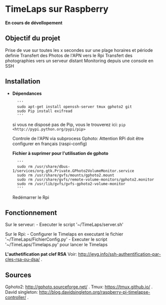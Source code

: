 TimeLaps sur Raspberry
======================

**En cours de dévellopement**

Objectif du projet
------------------

Prise de vue sur toutes les x secondes sur une plage horaires et période definie
Transfert des Photos de l'APN vers le Rpi
Transfert des photographies vers un serveur distant
Monitoring depuis une console en SSH

Installation
------------
* **Dépendances**
		
		'''
		sudo apt-get install openssh-server tmux gphoto2 git
		sudo Pip install exifread
		'''
		
	si vous ne disposé pas de Pip, vous le trouverez ici: `pip <http://pypi.python.org/pypi/pip>`
	
	Controle de l'APN via subprocess Gphoto: Attention RPi doit être configurer en français (raspi-config)
	
	**Fichier à suprimer pour l'utilisation de gphoto**
		
		'''
		sudo rm /usr/share/dbus-1/services/org.gtk.Private.GPhoto2VolumeMonitor.service
		sudo rm /usr/share/gvfs/mounts/gphoto2.mount
		sudo rm /usr/share/gvfs/remote-volume-monitors/gphoto2.monitor
		sudo rm /usr/lib/gvfs/gvfs-gphoto2-volume-monitor
		'''
		
	Redémarrer le Rpi
	
Fonctionnement
--------------

Sur le serveur:
	- Executer le script '~/TimeLaps/server.sh'

Sur le Rpi:
	- Configurer le Timelaps en executant le fichier '~/TimeLaps/FichierConfig.py'
	- Executer le script '~/TimeLaps/Timelaps.py' pour lancer le Timelaps

**L'authetification pat clef RSA**
Voir: <http://jeyg.info/ssh-authentification-par-cles-rsa-ou-dsa/> .

Sources
-------

Gphoto2: <http://gphoto.sourceforge.net/> .
Tmux: <https://tmux.github.io/> .
David singleton: <http://blog.davidsingleton.org/raspberry-pi-timelapse-controller/> .
